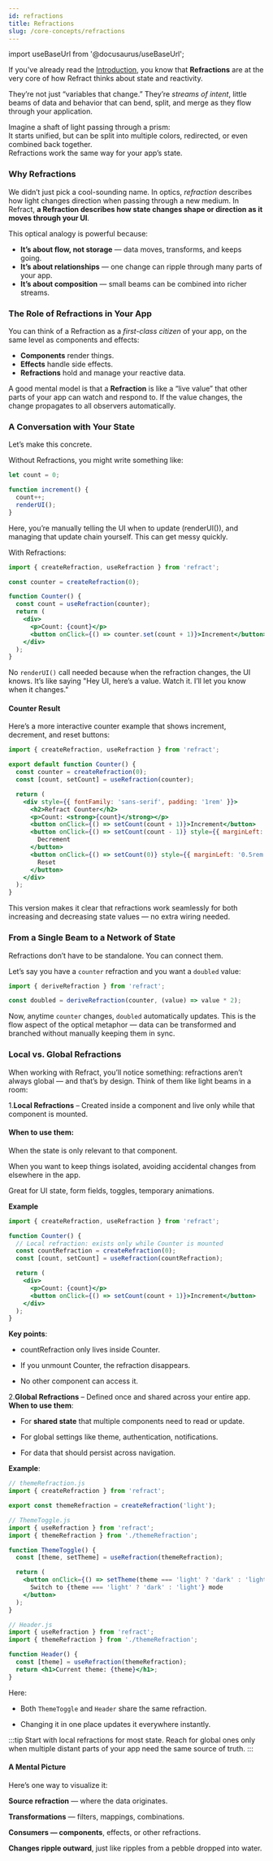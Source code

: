 ```yaml
---
id: refractions
title: Refractions
slug: /core-concepts/refractions
---
```


import useBaseUrl from '@docusaurus/useBaseUrl';

If you've already read the [Introduction](/docs/getting-started/introduction), you know that **Refractions** are at the very core of how Refract thinks about state and reactivity.  

They’re not just “variables that change.” They’re *streams of intent*, little beams of data and behavior that can bend, split, and merge as they flow through your application.

Imagine a shaft of light passing through a prism:  
It starts unified, but can be split into multiple colors, redirected, or even combined back together.  
Refractions work the same way for your app’s state.

### Why Refractions

We didn’t just pick a cool-sounding name. In optics, *refraction* describes how light changes direction when passing through a new medium. In Refract, **a Refraction describes how state changes shape or direction as it moves through your UI**.

This optical analogy is powerful because:

- **It’s about flow, not storage** — data moves, transforms, and keeps going.
- **It’s about relationships** — one change can ripple through many parts of your app.
- **It’s about composition** — small beams can be combined into richer streams.

### The Role of Refractions in Your App

You can think of a Refraction as a *first-class citizen* of your app, on the same level as components and effects:

- **Components** render things.
- **Effects** handle side effects.
- **Refractions** hold and manage your reactive data.

A good mental model is that a **Refraction** is like a “live value” that other parts of your app can watch and respond to. If the value changes, the change propagates to all observers automatically.
### A Conversation with Your State

Let’s make this concrete.

Without Refractions, you might write something like:

```jsx
let count = 0;

function increment() {
  count++;
  renderUI();
}
```
Here, you’re manually telling the UI when to update (renderUI()), and managing that update chain yourself. This can get messy quickly.

With Refractions:
```jsx
import { createRefraction, useRefraction } from 'refract';

const counter = createRefraction(0);

function Counter() {
  const count = useRefraction(counter);
  return (
    <div>
      <p>Count: {count}</p>
      <button onClick={() => counter.set(count + 1)}>Increment</button>
    </div>
  );
}
```
No `renderUI()` call needed because when the refraction changes, the UI knows. It’s like saying "Hey UI, here’s a value. Watch it. I’ll let you know when it changes."
#### Counter Result
Here’s a more interactive counter example that shows increment, decrement, and reset buttons:
```jsx
import { createRefraction, useRefraction } from 'refract';

export default function Counter() {
  const counter = createRefraction(0);
  const [count, setCount] = useRefraction(counter);

  return (
    <div style={{ fontFamily: 'sans-serif', padding: '1rem' }}>
      <h2>Refract Counter</h2>
      <p>Count: <strong>{count}</strong></p>
      <button onClick={() => setCount(count + 1)}>Increment</button>
      <button onClick={() => setCount(count - 1)} style={{ marginLeft: '0.5rem' }}>
        Decrement
      </button>
      <button onClick={() => setCount(0)} style={{ marginLeft: '0.5rem' }}>
        Reset
      </button>
    </div>
  );
}
```
This version makes it clear that refractions work seamlessly for both increasing and decreasing state values — no extra wiring needed.

### From a Single Beam to a Network of State
Refractions don’t have to be standalone. You can connect them.

Let’s say you have a `counter` refraction and you want a `doubled` value:
```jsx
import { deriveRefraction } from 'refract';

const doubled = deriveRefraction(counter, (value) => value * 2);
```
Now, anytime `counter` changes, `doubled` automatically updates.
This is the flow aspect of the optical metaphor — data can be transformed and branched without manually keeping them in sync.
### Local vs. Global Refractions
When working with Refract, you’ll notice something:
refractions aren’t always global — and that’s by design. Think of them like light beams in a room:

1.**Local Refractions** – Created inside a component and live only while that component is mounted.
#### When to use them:

When the state is only relevant to that component.

When you want to keep things isolated, avoiding accidental changes from elsewhere in the app.

Great for UI state, form fields, toggles, temporary animations.

**Example**
```jsx
import { createRefraction, useRefraction } from 'refract';

function Counter() {
  // Local refraction: exists only while Counter is mounted
  const countRefraction = createRefraction(0);
  const [count, setCount] = useRefraction(countRefraction);

  return (
    <div>
      <p>Count: {count}</p>
      <button onClick={() => setCount(count + 1)}>Increment</button>
    </div>
  );
}
```
**Key points**:

- countRefraction only lives inside Counter.

- If you unmount Counter, the refraction disappears.

- No other component can access it.

2.**Global Refractions** – Defined once and shared across your entire app.
**When to use them**:

- For **shared state** that multiple components need to read or update.

- For global settings like theme, authentication, notifications.

- For data that should persist across navigation.

**Example**:
```jsx
// themeRefraction.js
import { createRefraction } from 'refract';

export const themeRefraction = createRefraction('light');
```
```jsx
// ThemeToggle.js
import { useRefraction } from 'refract';
import { themeRefraction } from './themeRefraction';

function ThemeToggle() {
  const [theme, setTheme] = useRefraction(themeRefraction);

  return (
    <button onClick={() => setTheme(theme === 'light' ? 'dark' : 'light')}>
      Switch to {theme === 'light' ? 'dark' : 'light'} mode
    </button>
  );
}
```
```jsx
// Header.js
import { useRefraction } from 'refract';
import { themeRefraction } from './themeRefraction';

function Header() {
  const [theme] = useRefraction(themeRefraction);
  return <h1>Current theme: {theme}</h1>;
}
```
Here:

- Both `ThemeToggle` and `Header` share the same refraction.

- Changing it in one place updates it everywhere instantly.

:::tip
Start with local refractions for most state. Reach for global ones only when multiple distant parts of your app need the same source of truth.
:::
#### A Mental Picture
Here’s one way to visualize it:


**Source refraction** — where the data originates.

**Transformations** — filters, mappings, combinations.

**Consumers — components**, effects, or other refractions.

**Changes ripple outward**, just like ripples from a pebble dropped into water.






